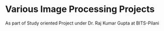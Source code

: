 # Various Image Processing Projects
As part of Study oriented Project under Dr. Raj Kumar Gupta at BITS-Pilani
